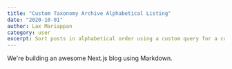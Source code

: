 ```yaml
---
title: "Custom Taxonomy Archive Alphabetical Listing"
date: "2020-10-01"
author: Lax Mariappan
category: user
excerpt: Sort posts in alphabetical order using a custom query for a custom taxonomy archive.
---
```


We're building an awesome Next.js blog using Markdown.